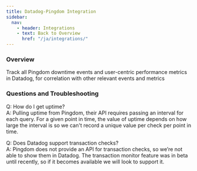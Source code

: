 ```yaml
---
title: Datadog-Pingdom Integration
sidebar:
  nav:
    - header: Integrations
    - text: Back to Overview
      href: "/ja/integrations/"
---
```

<div id="int-overview">
<h3>Overview</h3>
Track all Pingdom downtime events and user-centric performance metrics in Datadog,
for correlation with other relevant events and metrics
</div>


<h3>Questions and Troubleshooting</h3>
<span class="question">Q: How do I get uptime?</span>
<br> A: Pulling uptime from Pingdom, their API requires passing an interval for each query.
For a given point in time, the value of uptime depends on how large the interval
is so we can't record a unique value per check per point in time.

<span class="question">Q: Does Datadog support transaction checks?</span>
<br>A: Pingdom does not provide an API for transaction checks,
so we’re not able to show them in Datadog. The transaction monitor
feature was in beta until recently, so if it becomes available we will look to support it.
